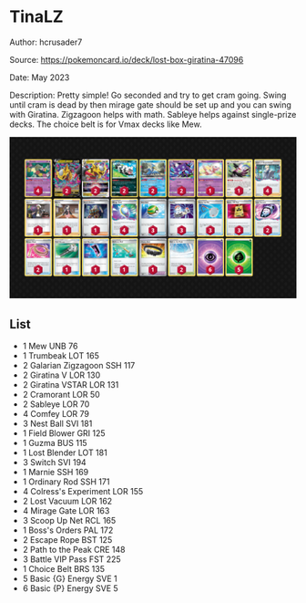 # TinaLZ

Author: hcrusader7

Source: <https://pokemoncard.io/deck/lost-box-giratina-47096>

Date: May 2023

Description: Pretty simple! Go seconded and try to get cram going. Swing until cram is dead by then mirage gate should be set up and you can swing with Giratina. Zigzagoon helps with math. Sableye helps against single-prize decks. The choice belt is for Vmax decks like Mew.

![decklist](../../images/SVI/TinaLZ/1-%20TinaLZ.png)

## List

* 1 Mew UNB 76
* 1 Trumbeak LOT 165
* 2 Galarian Zigzagoon SSH 117
* 2 Giratina V LOR 130
* 2 Giratina VSTAR LOR 131
* 2 Cramorant LOR 50
* 2 Sableye LOR 70
* 4 Comfey LOR 79
* 3 Nest Ball SVI 181
* 1 Field Blower GRI 125
* 1 Guzma BUS 115
* 1 Lost Blender LOT 181
* 3 Switch SVI 194
* 1 Marnie SSH 169
* 1 Ordinary Rod SSH 171
* 4 Colress's Experiment LOR 155
* 2 Lost Vacuum LOR 162
* 4 Mirage Gate LOR 163
* 3 Scoop Up Net RCL 165
* 1 Boss's Orders PAL 172
* 2 Escape Rope BST 125
* 2 Path to the Peak CRE 148
* 3 Battle VIP Pass FST 225
* 1 Choice Belt BRS 135
* 5 Basic {G} Energy SVE 1
* 6 Basic {P} Energy SVE 5

